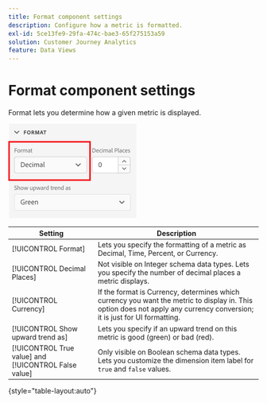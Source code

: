 ```yaml
---
title: Format component settings
description: Configure how a metric is formatted.
exl-id: 5ce13fe9-29fa-474c-bae3-65f275153a59
solution: Customer Journey Analytics
feature: Data Views
---
```

# Format component settings

Format lets you determine how a given metric is displayed.

![Format settings](../assets/format-settings.png)

| Setting | Description |
| --- | --- |
| [!UICONTROL Format] | Lets you specify the formatting of a metric as Decimal, Time, Percent, or Currency. |
| [!UICONTROL Decimal Places] | Not visible on Integer schema data types. Lets you specify the number of decimal places a metric displays. |
| [!UICONTROL Currency] | If the format is Currency, determines which currency you want the metric to display in. This option does not apply any currency conversion; it is just for UI formatting. |
| [!UICONTROL Show upward trend as] | Lets you specify if an upward trend on this metric is good (green) or bad (red). |
| [!UICONTROL True value] and [!UICONTROL False value] | Only visible on Boolean schema data types. Lets you customize the dimension item label for `true` and `false` values. |

{style="table-layout:auto"}
